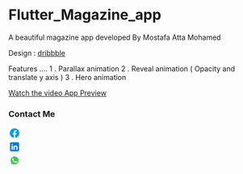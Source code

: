 # Flutter_Magazine_app
A beautiful magazine app developed By Mostafa Atta Mohamed


Design : [dribbble](https://dribbble.com/shots/6220712-Mood-Mobile)

Features ....
1 . Parallax animation
2 . Reveal animation ( Opacity and translate y axis )
3 . Hero animation



[Watch the video App Preview ]([https://github.com/yourusername/yourrepository/blob/main/example.mp4?raw=true](https://github.com/Mostafa3tta/Flutter_Magazine_app/blob/main/project_preview.mp4))




### Contact Me



<a href="https://www.facebook.com/mostafa.atta.9085">
  <img src="https://github.com/Mostafa3tta/Flutter_Magazine_app/blob/main/facebook.svg" alt="Facebook" width="24" height="24"/>
</a>

<br>


<a href="https://www.linkedin.com/in/mostafa-atta-5949581a2">
  <img src="https://github.com/Mostafa3tta/Flutter_Magazine_app/blob/main/linkedin.svg" alt="LinkedIn" width="24" height="24"/>
</a>

<br>

<a href="https://wsend.co/201062947371">
  <img src="https://github.com/Mostafa3tta/Flutter_Magazine_app/blob/main/whatsapp.svg" alt="WhatsApp" width="24" height="24"/>
</a>

<br>
